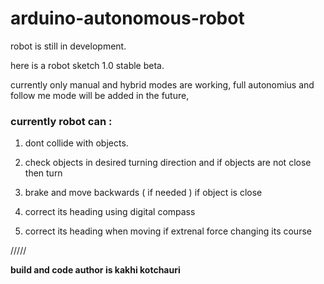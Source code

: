 # arduino-autonomous-robot

robot is still in development.

here is a robot sketch 1.0 stable beta.

currently only manual and hybrid modes are working, full autonomius and follow me mode will be added in the future,

### currently robot can :

1) dont collide with objects.

2) check objects in desired turning direction and if objects are not close then turn

3) brake and move backwards ( if needed ) if object is close

4) correct its heading using digital compass

5) correct its heading when moving if extrenal force changing its course 


/////

**build and code author is kakhi kotchauri**
